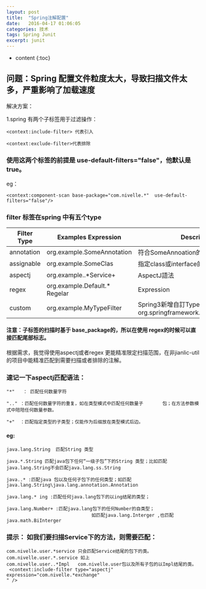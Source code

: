```yaml
---
layout: post
title:  "Spring注解配置"
date:   2016-04-17 01:06:05
categories: 技术
tags: Spring Junit
excerpt: junit
---
```



* content
{:toc}



## 问题：Spring 配置文件粒度太大，导致扫描文件太多，严重影响了加载速度

解决方案：

1.spring 有两个子标签用于过滤操作：

```
<context:include-filter> 代表引入
```


```
<context:exclude-filter>代表排除
```
###   使用这两个标签的前提是 use-default-filters="false"，他默认是true。
eg：

```
<context:component-scan base-package="com.nivelle.*"  use-default-filters="false"/>
```


### filter 标签在spring 中有五个type

Filter Type | Examples Expression  | Description
---|--- | ---
annotation | org.example.SomeAnnotation |符合SomeAnnoation的target class
assignable| org.example.SomeClas |指定class或interface的全名
aspectj | org.example..*Service+ |AspectJ語法
regex | org\.example\.Default.*	Regelar | Expression
custom | org.example.MyTypeFilter | Spring3新增自訂Type，實作org.springframework.core.type.TypeFilter



#### 注意：子标签的扫描时基于 base_package的，所以在使用 regex的时候可以直接匹配尾部标志。
根据需求，我觉得使用aspectj或者regex 更能精准限定扫描范围，在非jianlic-util 的项目中能精准匹配到需要扫描或者排除的注解。

### 速记一下aspectj匹配语法：
   
```
"*"   ： 匹配任何数量字符
```


```
".." ：匹配任何数量字符的重复，如在类型模式中匹配任何数量子       包；在方法参数模式中陪陪任何数量参数。
```


```
"+"  ：匹配指定类型的子类型；仅能作为后缀放在类型模式后边。
```


#### eg:

```
java.lang.String  匹配String 类型
```



```
java.*.String 匹配java包下任何“一级子包”下的String 类型；比如匹配java.lang.String不会匹配java.lang.ss.String
```



```
java..* :匹配java 包以及任何子包下的任何类型；如匹配java.lang.String\java.lang.annotation.Annotation
```



```
java.lang.* ing :匹配任何java.lang包下的以ing结尾的类型；
```



```
java.lang.Number+ :匹配java.lang包下的任何Number的自类型；
                               如匹配java.lang.Interger ,也匹配java.math.BiInterger
```




### 提示： 如我们要扫描Service下的方法，则需要匹配：


```
com.nivelle.user.*service 只会匹配Service结尾的包下的类。
com.nivelle.user.*.service 如上
com.nivelle.user..*Impl   com.nivelle.user包以及所有子包的以Impl结尾的类。
 <context:include-filter type="aspectj" expression="com.nivelle.*exchange"
" />
```
